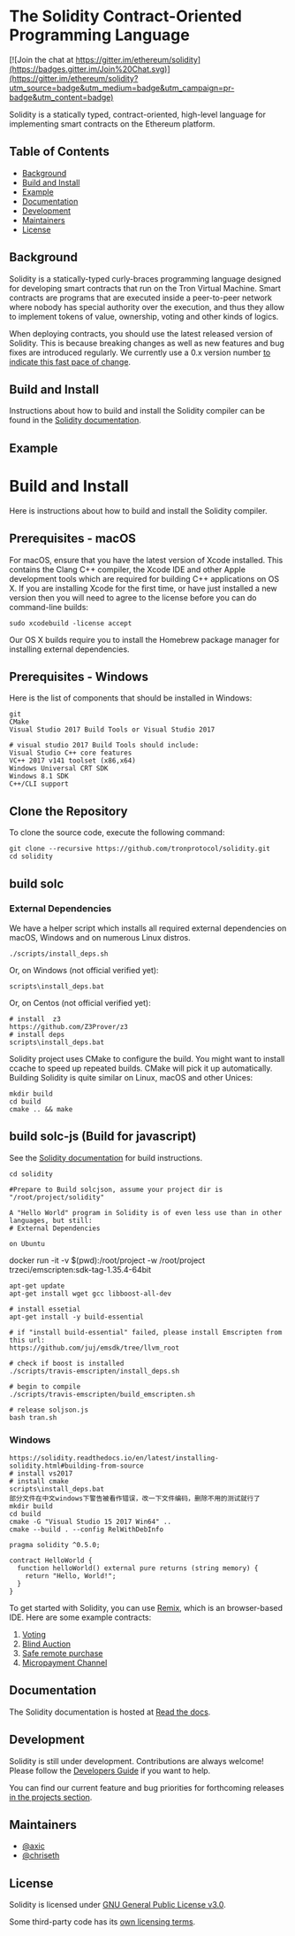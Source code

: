 # The Solidity Contract-Oriented Programming Language
[![Join the chat at https://gitter.im/ethereum/solidity](https://badges.gitter.im/Join%20Chat.svg)](https://gitter.im/ethereum/solidity?utm_source=badge&utm_medium=badge&utm_campaign=pr-badge&utm_content=badge)

Solidity is a statically typed, contract-oriented, high-level language for implementing smart contracts on the Ethereum platform.

## Table of Contents

- [Background](#background)
- [Build and Install](#build-and-install)
- [Example](#example)
- [Documentation](#documentation)
- [Development](#development)
- [Maintainers](#maintainers)
- [License](#license)

## Background

Solidity is a statically-typed curly-braces programming language designed for developing smart contracts
that run on the Tron Virtual Machine. Smart contracts are programs that are executed inside a peer-to-peer
network where nobody has special authority over the execution, and thus they allow to implement tokens of value,
ownership, voting and other kinds of logics.

When deploying contracts, you should use the latest released version of
Solidity. This is because breaking changes as well as new features and bug fixes are
introduced regularly. We currently use a 0.x version
number [to indicate this fast pace of change](https://semver.org/#spec-item-4).

## Build and Install

Instructions about how to build and install the Solidity compiler can be
found in the [Solidity documentation](https://solidity.readthedocs.io/en/latest/installing-solidity.html#building-from-source).


## Example
# Build and Install
Here is instructions about how to build and install the Solidity compiler.

## Prerequisites - macOS
For macOS, ensure that you have the latest version of Xcode installed. This contains the Clang C++ compiler, the Xcode IDE and other Apple development tools which are required for building C++ applications on OS X. If you are installing Xcode for the first time, or have just installed a new version then you will need to agree to the license before you can do command-line builds:
```
sudo xcodebuild -license accept
```

Our OS X builds require you to install the Homebrew package manager for installing external dependencies.

## Prerequisites - Windows

Here is the list of components that should be installed in Windows:
```
git
CMake
Visual Studio 2017 Build Tools or Visual Studio 2017

# visual studio 2017 Build Tools should include:
Visual Studio C++ core features
VC++ 2017 v141 toolset (x86,x64)
Windows Universal CRT SDK
Windows 8.1 SDK
C++/CLI support
```

## Clone the Repository
To clone the source code, execute the following command:
```
git clone --recursive https://github.com/tronprotocol/solidity.git
cd solidity
```
## build solc

### External Dependencies

We have a helper script which installs all required external dependencies on macOS, Windows and on numerous Linux distros.
```
./scripts/install_deps.sh
```
Or, on Windows (not official verified yet):
```
scripts\install_deps.bat
```
Or, on Centos (not official verified yet):
```
# install  z3
https://github.com/Z3Prover/z3
# install deps
scripts\install_deps.bat
```

Solidity project uses CMake to configure the build. You might want to install ccache to speed up repeated builds. CMake will pick it up automatically. Building Solidity is quite similar on Linux, macOS and other Unices:
```
mkdir build
cd build
cmake .. && make
```

## build solc-js (Build for javascript)
See the [Solidity documentation](https://solidity.readthedocs.io/en/latest/installing-solidity.html#building-from-source) for build instructions.
```
cd solidity

#Prepare to Build solcjson, assume your project dir is "/root/project/solidity"

A "Hello World" program in Solidity is of even less use than in other languages, but still:
# External Dependencies

on Ubuntu
```
docker run -it -v $(pwd):/root/project -w /root/project trzeci/emscripten:sdk-tag-1.35.4-64bit

```
apt-get update
apt-get install wget gcc libboost-all-dev

# install essetial
apt-get install -y build-essential

# if "install build-essential" failed, please install Emscripten from this url:
https://github.com/juj/emsdk/tree/llvm_root

# check if boost is installed
./scripts/travis-emscripten/install_deps.sh

# begin to compile
./scripts/travis-emscripten/build_emscripten.sh

# release soljson.js
bash tran.sh

```

### Windows
```
https://solidity.readthedocs.io/en/latest/installing-solidity.html#building-from-source
# install vs2017
# install cmake
scripts\install_deps.bat
部分文件在中文windows下警告被看作错误，改一下文件编码，删除不用的测试就行了
mkdir build
cd build
cmake -G "Visual Studio 15 2017 Win64" ..
cmake --build . --config RelWithDebInfo
```
```
pragma solidity ^0.5.0;

contract HelloWorld {
  function helloWorld() external pure returns (string memory) {
    return "Hello, World!";
  }
}
```

To get started with Solidity, you can use [Remix](https://remix.ethereum.org/), which is an
browser-based IDE. Here are some example contracts:

1. [Voting](https://solidity.readthedocs.io/en/latest/solidity-by-example.html#voting)
2. [Blind Auction](https://solidity.readthedocs.io/en/latest/solidity-by-example.html#blind-auction)
3. [Safe remote purchase](https://solidity.readthedocs.io/en/latest/solidity-by-example.html#safe-remote-purchase)
4. [Micropayment Channel](https://solidity.readthedocs.io/en/latest/solidity-by-example.html#micropayment-channel)

## Documentation

The Solidity documentation is hosted at [Read the docs](https://solidity.readthedocs.io).

## Development

Solidity is still under development. Contributions are always welcome!
Please follow the
[Developers Guide](https://solidity.readthedocs.io/en/latest/contributing.html)
if you want to help.

You can find our current feature and bug priorities for forthcoming
releases [in the projects section](https://github.com/ethereum/solidity/projects).

## Maintainers
* [@axic](https://github.com/axic)
* [@chriseth](https://github.com/chriseth)

## License
Solidity is licensed under [GNU General Public License v3.0](LICENSE.txt).

Some third-party code has its [own licensing terms](cmake/templates/license.h.in).
